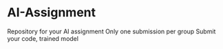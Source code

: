 # AI-Assignment
Repository for your AI assignment
Only one submission per group
Submit your code, trained model

